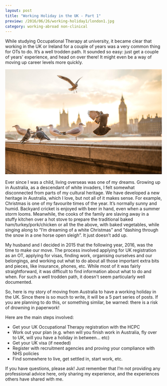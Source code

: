 ```yaml
---
layout: post
title: "Working Holiday in the UK - Part 1"
preview: /2016/06/26/working-holiday1/london1.jpg
category: working-abroad non-clinical
---
```


While studying Occupational Therapy at university, it became clear that working 
in the UK or Ireland for a couple of years was a very common thing for OTs to do. 
It’s a well trodden path. It sounded so easy: just get a couple of years'
experience, and head on over there! It might even be a way of moving up career levels 
more quickly.

![London](/2016/06/26/working-holiday1/london1.jpg)

Ever since I was a child, living overseas was one of my dreams. Growing up in Australia,
as a descendant of white invaders, I felt somewhat disconnected from parts of my
cultural heritage. We have developed a new heritage in Australia, which I love, but
not all of it makes sense. For example, Christmas is one of my favourite times of the year.
It’s normally sunny and humid. Backyard cricket is enjoyed with beer in hand, even when a
summer storm looms. Meanwhile, the cooks of the family are slaving away in a stuffy
kitchen over a hot stove to prepare the traditional baked ham/turkey/pork/chicken
or all the the above, with baked vegetables, while singing along to “I’m dreaming
of a white Christmas” and “dashing through the snow in a one horse open sleigh”. 
It just doesn’t add up.

My husband and I decided in 2015 that the following year, 2016, was the time to 
make our move. The process involved applying for UK registration as an OT, applying
for visas, finding work, organising ourselves and our belongings, and working out
what to do about all those important extra bits and pieces, like insurance, phones,
etc. While most of it was fairly straightforward, it was difficult to find information
about what to do and when. For such a well trodden path, it doesn't seem particularly
well documented. 

So, here is my story of moving from Australia to have a working holiday in the UK.
Since there is so much to write, it will be a 5 part series of posts. If you are
planning to do this, or something similar, be warned: there is a risk of drowning
in paperwork!

Here are the main steps involved:

* Get your UK Occupational Therapy registration with the HCPC
* Work out your plan (e.g. when will you finish work in Australia, fly over to UK, will you have a holiday in between… etc)
* Get your UK visa (if needed)
* Register with recruitment agencies and proving your compliance with NHS policies
* Find somewhere to live, get settled in, start work, etc.

If you have questions, please ask! Just remember that I’m not providing any
professional advice here, only sharing my experience, and the experiences others
have shared with me.